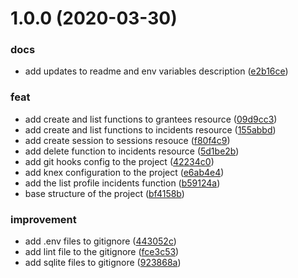 # 1.0.0 (2020-03-30)


### docs

* add updates to readme and env variables description ([e2b16ce](https://github.com/brunohafonso95/be-the-hero-backend/commit/e2b16ce6c0744ed9622b3232f9022666ee5b9caf))

### feat

* add create and list functions to grantees resource ([09d9cc3](https://github.com/brunohafonso95/be-the-hero-backend/commit/09d9cc3b026aeb5c615a7298102f1dc5b537796d))
* add create and list functions to incidents resource ([155abbd](https://github.com/brunohafonso95/be-the-hero-backend/commit/155abbdd3acf067d01cb1a99348f66736896bfe2))
* add create session to sessions resouce ([f80f4c9](https://github.com/brunohafonso95/be-the-hero-backend/commit/f80f4c9ecc0bff47eaab3df2495bb05acc92edd9))
* add delete function to incidents resource ([5d1be2b](https://github.com/brunohafonso95/be-the-hero-backend/commit/5d1be2b8b29619e0683f2d468e7dc5ca88e7daa2))
* add git hooks config to the project ([42234c0](https://github.com/brunohafonso95/be-the-hero-backend/commit/42234c01b00d56f78fef8fc5f5dcf1de4aaf4908))
* add knex configuration to the project ([e6ab4e4](https://github.com/brunohafonso95/be-the-hero-backend/commit/e6ab4e426c4d32c663124050485c200d5dca9ec9))
* add the list profile incidents function ([b59124a](https://github.com/brunohafonso95/be-the-hero-backend/commit/b59124a1a66f5fe49802e7ecf165cccc83fcdae0))
* base structure of the project ([bf4158b](https://github.com/brunohafonso95/be-the-hero-backend/commit/bf4158bbad4cf1bdf742b7fe24056f29b9822bfa))

### improvement

* add .env files to gitignore ([443052c](https://github.com/brunohafonso95/be-the-hero-backend/commit/443052c7c791d02e0f147880d1cbed292fd450ad))
* add lint file to the gitignore ([fce3c53](https://github.com/brunohafonso95/be-the-hero-backend/commit/fce3c535580100cac341af54a66f9e10ed4d9a8b))
* add sqlite files to gitignore ([923868a](https://github.com/brunohafonso95/be-the-hero-backend/commit/923868a2f8dcf127217782580055d2fefe183521))
